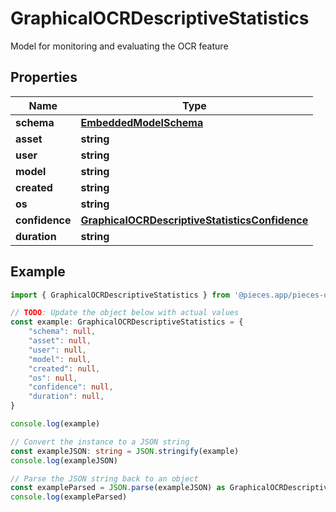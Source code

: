 
# GraphicalOCRDescriptiveStatistics

Model for monitoring and evaluating the OCR feature

## Properties

Name | Type
------------ | -------------
**schema** | [**EmbeddedModelSchema**](EmbeddedModelSchema)
**asset** | **string**
**user** | **string**
**model** | **string**
**created** | **string**
**os** | **string**
**confidence** | [**GraphicalOCRDescriptiveStatisticsConfidence**](GraphicalOCRDescriptiveStatisticsConfidence)
**duration** | **string**

## Example

```typescript
import { GraphicalOCRDescriptiveStatistics } from '@pieces.app/pieces-os-client'

// TODO: Update the object below with actual values
const example: GraphicalOCRDescriptiveStatistics = {
    "schema": null,
    "asset": null,
    "user": null,
    "model": null,
    "created": null,
    "os": null,
    "confidence": null,
    "duration": null,
}

console.log(example)

// Convert the instance to a JSON string
const exampleJSON: string = JSON.stringify(example)
console.log(exampleJSON)

// Parse the JSON string back to an object
const exampleParsed = JSON.parse(exampleJSON) as GraphicalOCRDescriptiveStatistics
console.log(exampleParsed)
```


